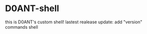 # D0ANT-shell
this is D0ANT's custom shell!
lastest realease update:
  add "version" commands
shell
